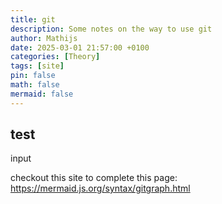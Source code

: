 ```yaml
---
title: git
description: Some notes on the way to use git
author: Mathijs
date: 2025-03-01 21:57:00 +0100
categories: [Theory]
tags: [site]
pin: false
math: false
mermaid: false
---
```


## test
input

checkout this site to complete this page: <https://mermaid.js.org/syntax/gitgraph.html>
